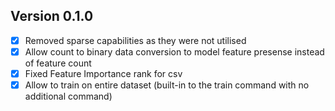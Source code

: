 Version 0.1.0
-------------

- [x] Removed sparse capabilities as they were not utilised
- [x] Allow count to binary data conversion to model feature presense instead of feature count
- [x] Fixed Feature Importance rank for csv
- [x] Allow to train on entire dataset (built-in to the train command with no additional command)